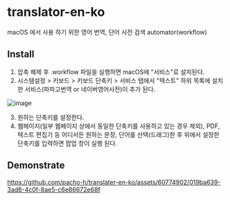 # translator-en-ko
macOS 에서 사용 하기 위한 영어 번역, 단어 사전 검색 automator(workflow)

## Install
1. 압축 해제 후 .workflow 파일을 실행하면 macOS에 "서비스"로 설치된다.
2. 시스템설정 > 키보드 > 키보드 단축키 > 서비스 탭에서 "텍스트" 하위 목록에 설치한 서비스(파파고번역 or 네이버영어사전)이 추가 된다.


![image](https://github.com/pacho-h/translater-en-ko/assets/60774902/a4c9ebc3-f667-4732-9934-084029addcc7)

3. 원하는 단축키를 설정한다.
4. 웹페이지(일부 웹페이지 상에서 동일한 단축키를 사용하고 있는 경우 제외), PDF, 텍스트 편집기 등 어디서든 원하는 문장, 단어를 선택(드래그)한 후 위에서 설정한 단축키를 입력하면 팝업 창이 실행 된다.

## Demonstrate

https://github.com/pacho-h/translater-en-ko/assets/60774902/019ba639-3ad8-4c0f-8ae5-c6e86672e68f
